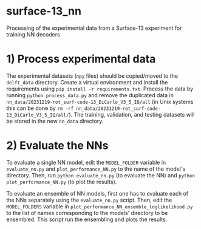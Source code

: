 # surface-13_nn
Processing of the experimental data from a Surface-13 experiment for training NN decoders

# 1) Process experimental data

The experimental datasets (`npy` files) should be copied/moved to the `delft_data` directory. 
Create a virtual environment and install the requirements using `pip install -r requirements.txt`. 
Process the data by running `python process_data.py` and remove the duplicated data in `nn_data/20231219-rot_surf-code-13_DiCarlo_V3_5_IQ/all` (in Unix systems this can be done by `rm -rf nn_data/20231219-rot_surf-code-13_DiCarlo_V3_5_IQ/all/`). 
The training, validation, and testing datasets will be stored in the new `nn_data` directory. 

# 2) Evaluate the NNs

To evaluate a single NN model, edit the `MODEL_FOLDER` variable in `evaluate_nn.py` and `plot_performance_NN.py` to the name of the model's directory. Then, run `python evaluate_nn.py` (to evaluate the NN) and `python plot_performance_NN.py` (to plot the results). 

To evaluate an ensemble of NN models, first one has to evaluate each of the NNs separately using the `evaluate_nn.py` script. Then, edit the `MODEL_FOLDERS` variable in `plot_performance_NN_ensemble_loglikelihood.py` to the list of names corresponding to the models' directory to be ensembled. This script run the ensembling and plots the results. 